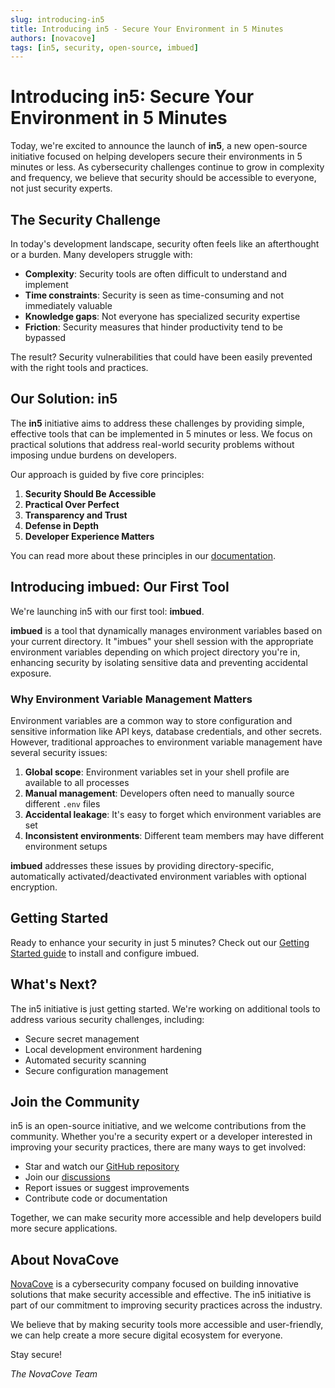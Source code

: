 ```yaml
---
slug: introducing-in5
title: Introducing in5 - Secure Your Environment in 5 Minutes
authors: [novacove]
tags: [in5, security, open-source, imbued]
---
```


# Introducing in5: Secure Your Environment in 5 Minutes

Today, we're excited to announce the launch of **in5**, a new open-source initiative focused on helping developers secure their environments in 5 minutes or less. As cybersecurity challenges continue to grow in complexity and frequency, we believe that security should be accessible to everyone, not just security experts.

<!-- truncate -->

## The Security Challenge

In today's development landscape, security often feels like an afterthought or a burden. Many developers struggle with:

- **Complexity**: Security tools are often difficult to understand and implement
- **Time constraints**: Security is seen as time-consuming and not immediately valuable
- **Knowledge gaps**: Not everyone has specialized security expertise
- **Friction**: Security measures that hinder productivity tend to be bypassed

The result? Security vulnerabilities that could have been easily prevented with the right tools and practices.

## Our Solution: in5

The **in5** initiative aims to address these challenges by providing simple, effective tools that can be implemented in 5 minutes or less. We focus on practical solutions that address real-world security problems without imposing undue burdens on developers.

Our approach is guided by five core principles:

1. **Security Should Be Accessible**
2. **Practical Over Perfect**
3. **Transparency and Trust**
4. **Defense in Depth**
5. **Developer Experience Matters**

You can read more about these principles in our [documentation](/docs/principles).

## Introducing imbued: Our First Tool

We're launching in5 with our first tool: **imbued**.

**imbued** is a tool that dynamically manages environment variables based on your current directory. It "imbues" your shell session with the appropriate environment variables depending on which project directory you're in, enhancing security by isolating sensitive data and preventing accidental exposure.

### Why Environment Variable Management Matters

Environment variables are a common way to store configuration and sensitive information like API keys, database credentials, and other secrets. However, traditional approaches to environment variable management have several security issues:

1. **Global scope**: Environment variables set in your shell profile are available to all processes
2. **Manual management**: Developers often need to manually source different `.env` files
3. **Accidental leakage**: It's easy to forget which environment variables are set
4. **Inconsistent environments**: Different team members may have different environment setups

**imbued** addresses these issues by providing directory-specific, automatically activated/deactivated environment variables with optional encryption.

## Getting Started

Ready to enhance your security in just 5 minutes? Check out our [Getting Started guide](/docs/tools/imbued/getting-started) to install and configure imbued.

## What's Next?

The in5 initiative is just getting started. We're working on additional tools to address various security challenges, including:

- Secure secret management
- Local development environment hardening
- Automated security scanning
- Secure configuration management

## Join the Community

in5 is an open-source initiative, and we welcome contributions from the community. Whether you're a security expert or a developer interested in improving your security practices, there are many ways to get involved:

- Star and watch our [GitHub repository](https://github.com/novacove/in5)
- Join our [discussions](https://github.com/novacove/in5/discussions)
- Report issues or suggest improvements
- Contribute code or documentation

Together, we can make security more accessible and help developers build more secure applications.

## About NovaCove

[NovaCove](https://novacove.ai) is a cybersecurity company focused on building innovative solutions that make security accessible and effective. The in5 initiative is part of our commitment to improving security practices across the industry.

We believe that by making security tools more accessible and user-friendly, we can help create a more secure digital ecosystem for everyone.

Stay secure!

*The NovaCove Team*
